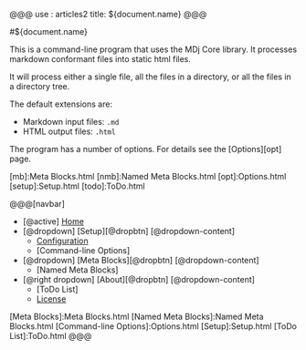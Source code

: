 @@@
use : articles2
title: ${document.name}
@@@


#${document.name}

This is a command-line program that uses the MDj Core library.  It processes
markdown conformant files into static html files.

It will process either a single file, all the files in a directory,
or all the files in a directory tree.

The default extensions are:

- Markdown input files: `.md`
- HTML output files: `.html`

The program has a number of options. For details see the [Options][opt] page.


[conf]:Configuration.html
[lic]:LICENSE.html
[mb]:Meta Blocks.html
[nmb]:Named Meta Blocks.html
[opt]:Options.html
[setup]:Setup.html
[todo]:ToDo.html

@@@[navbar]
- [@active] [Home](#)
- [@dropdown] [Setup][@dropbtn]
[@dropdown-content]
    - [Configuration]
    - [Command-line Options]
- [@dropdown] [Meta Blocks][@dropbtn]
[@dropdown-content]
    - [Named Meta Blocks]
- [@right dropdown] [About][@dropbtn]
[@dropdown-content]
    - [ToDo List]
    - [License]

[About]:About.html
[Configuration]:Configuration.html
[Home]:index.html
[License]:LICENSE.html
[Meta Blocks]:Meta Blocks.html
[Named Meta Blocks]:Named Meta Blocks.html
[Command-line Options]:Options.html
[Setup]:Setup.html
[ToDo List]:ToDo.html
@@@
